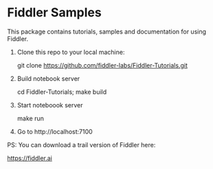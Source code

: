 # Fiddler Samples

This package contains tutorials, samples and documentation for using Fiddler.

1. Clone this repo to your local machine:

   git clone https://github.com/fiddler-labs/Fiddler-Tutorials.git

2. Build notebook server

   cd Fiddler-Tutorials; make build 

3. Start noteboook server

   make run

5. Go to http://localhost:7100

PS: You can download a trail version of Fiddler here:
   
   https://fiddler.ai
   
   
